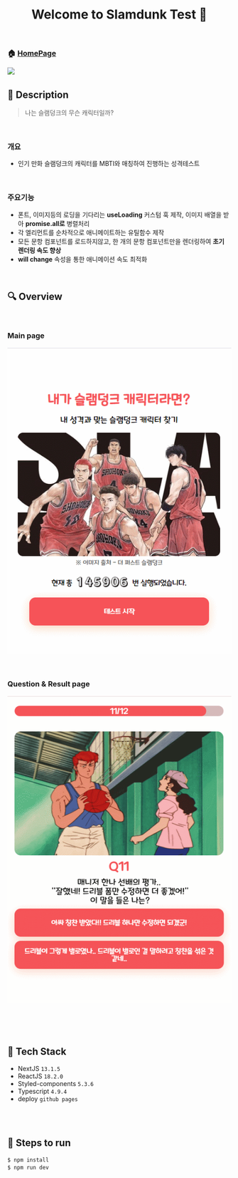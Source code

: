 <h1 align="center">Welcome to Slamdunk Test 👋</h1>

<br>

### 🏠 [HomePage](https://slamdunk-test.site/)  
![](https://cdn.jsdelivr.net/gh/hoonsbory/slamdunk-test@gh-pages/images/mainImg.jpg)
<br>

## :page_with_curl: ​Description

> 나는 슬램덩크의 무슨 캐릭터일까?
<br>

### 개요

- 인기 만화 슬램덩크의 캐릭터를 MBTI와 매칭하여 진행하는 성격테스트

<br>

### 주요기능

- 폰트, 이미지등의 로딩을 기다리는 **useLoading** 커스텀 훅 제작, 이미지 배열을 받아 **promise.all로** 병렬처리
- 각 엘리먼트를 순차적으로 애니메이트하는 유틸함수 제작
- 모든 문항 컴포넌트를 로드하지않고, 한 개의 문항 컴포넌트만을 렌더링하여 **초기 렌더링 속도 향상**
- **will change** 속성을 통한 애니메이션 속도 최적화

<br>



## :mag: Overview

<br>

### Main page

![](./readme_images/slamdunk_main.gif)

<br>

### Question & Result page

![](./readme_images/slamdunk_result.gif)

<br>

<br>

<br>

## :wrench: ​Tech Stack

- NextJS  `13.1.5`
- ReactJS `18.2.0`
- Styled-components `5.3.6`
- Typescript `4.9.4`
- deploy `github pages`


<br>
<br>

## :runner: Steps to run

```bash
$ npm install 
$ npm run dev
```


